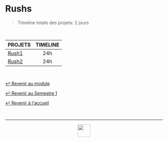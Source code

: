 # Rushs

> Timeline totale des projets: 2 jours

<br>

<table align="center">
    <thead>
        <tr>
            <th>PROJETS</th>
            <th>TIMELINE</th>
        </tr>
    </thead>
    <tbody>
        <tr>
            <td rowspan="1"><a href="https://github.com/Studio-17/Epitech-Subjects/tree/main/Semester-1/B-CPE-100/Rushs/Rush1">Rush1</a></td>
            <td align="center">24h</td>
        </tr>
        <tr>
            <td rowspan="1"><a href="https://github.com/Studio-17/Epitech-Subjects/tree/main/Semester-1/B-CPE-100/Rushs/Rush2">Rush2</a></td>
            <td align="center">24h</td>
        </tr>
    </tbody>
</table>

</table>

<br>

[↩️ Revenir au module](https://github.com/Studio-17/Epitech-Subjects/tree/main/Semester-1/B-CPE-100)

[↩️ Revenir au Semestre 1](https://github.com/Studio-17/Epitech-Subjects/tree/main/Semester-1)

[↩️ Revenir à l'accueil](https://github.com/Studio-17/Epitech-Subjects)

<br>

---

<div align="center">

<a href="https://github.com/Studio-17" target="_blank"><img src="../../../voc17.gif" width="40"></a>

</div>
